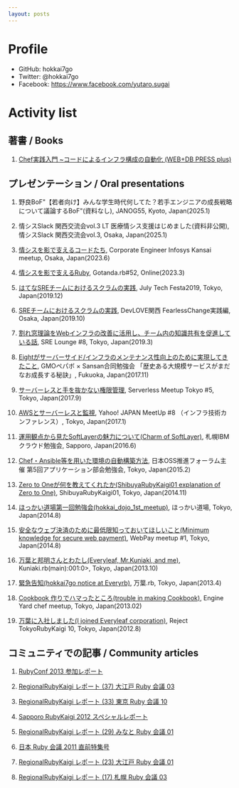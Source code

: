 ```yaml
---
layout: posts
---
```


# Profile

- GitHub: hokkai7go
- Twitter: @hokkai7go
- Facebook: https://www.facebook.com/yutaro.sugai

# Activity list

## 著書 / Books

1. [Chef実践入門 ~コードによるインフラ構成の自動化 (WEB+DB PRESS plus)](https://gihyo.jp/book/2014/978-4-7741-6500-4)

## プレゼンテーション / Oral presentations

1. 野良BoF"【若者向け】みんな学生時代何してた？若手エンジニアの成長戦略について議論するBoF"(資料なし), JANOG55, Kyoto, Japan(2025.1)

1. 情シスSlack 関西交流会vol.3 LT 医療情シス支援はじめました(資料非公開), 情シスSlack 関西交流会vol.3, Osaka, Japan(2025.1)

1. [情シスを影で支えるコードたち](https://esa-pages.io/p/sharing/4474/posts/187/3efa75f5659cd3760ad0.html), Corporate Engineer Infosys Kansai meetup, Osaka, Japan(2023.6)

1. [情シスを影で支えるRuby](https://gotanda-rb.connpass.com/event/279674/), Gotanda.rb#52, Online(2023.3)

1. [はてなSREチームにおけるスクラムの実践](http://slides.hokkai7go.jp/jtf2019-hatena-sre-scrum.pdf), July Tech Festa2019, Tokyo, Japan(2019.12)

1. [SREチームにおけるスクラムの実践](https://speakerdeck.com/hokkai7go/devlove-kansai-sre-scrum), DevLOVE関西 FearlessChange実践編, Osaka, Japan(2019.10)

1. [割れ窓理論をWebインフラの改善に活用し、チーム内の知識共有を促進している話](https://speakerdeck.com/hokkai7go/sre-lounge8), SRE Lounge #8, Tokyo, Japan(2019.3)

1. [Eightがサーバーサイド/インフラのメンテナンス性向上のために実現してきたこと](https://speakerdeck.com/hokkai7go/what-has-been-realized-to-improve-maintainability-at-eight), GMOペパボ × Sansan合同勉強会 「歴史ある大規模サービスがまだなお成長する秘訣」, Fukuoka, Japan(2017.11)

1. [サーバーレスと手を抜かない権限管理](https://speakerdeck.com/hokkai7go/serverless-and-tough-access-management), Serverless Meetup Tokyo #5, Tokyo, Japan(2017.9)

1. [AWSとサーバーレスと監視](https://speakerdeck.com/hokkai7go/aws-and-serverless-and-monitoring), Yahoo! JAPAN MeetUp #8 （インフラ技術カンファレンス）, Tokyo, Japan(2017.1)

1. [運用観点から見たSoftLayerの魅力について(Charm of SoftLayer)](https://speakerdeck.com/hokkai7go/charm-of-softlayer), 札幌IBMクラウド勉強会, Sapporo, Japan(2016.6)

1. [Chef・Ansible等を用いた環境の自動構築方法](https://speakerdeck.com/hokkai7go/jopf-seminar-chef-and-ansible), 日本OSS推進フォーラム主催 第5回アプリケーション部会勉強会, Tokyo, Japan(2015.2)

1. [Zero to Oneが何を教えてくれたか(ShibuyaRubyKaigi01 explanation of Zero to One)](https://speakerdeck.com/hokkai7go/shibuyarubykaigi01-explanation-of-zero-to-one), ShibuyaRubyKaigi01, Tokyo, Japan(2014.11)

1. [ほっかい道場第一回勉強会(hokkai_dojo_1st_meetup)](https://speakerdeck.com/hokkai7go/hokkai-dojo-1st-meetup), ほっかい道場, Tokyo, Japan(2014.8)

1. [安全なウェブ決済のために最低限知っておいてほしいこと(Minimum knowledge for secure web payment)](https://speakerdeck.com/hokkai7go/minimum-knowledge-for-secure-web-payment), WebPay meetup #1, Tokyo, Japan(2014.8)

1. [万葉と邦明さんとわたし(Everyleaf, Mr.Kuniaki, and me)](http://www.slideshare.net/hokkai7go/kuniakirb), Kuniaki.rb(main):001:0>, Tokyo, Japan(2013.10)

1. [緊急告知(hokkai7go notice at Everyrb)](http://www.slideshare.net/hokkai7go/everyrb-hokkai7go-18446040), 万葉.rb, Tokyo, Japan(2013.4)

1. [Cookbook 作りでハマったところ(trouble in making Cookbook)](http://www.slideshare.net/hokkai7go/engine-yard-chef), Engine Yard chef meetup, Tokyo, Japan(2013.02)

1. [万葉に入社しました(I joined Everyleaf corporation)](http://www.slideshare.net/hokkai7go/reject-tokyorubykaigi-10), Reject TokyoRubyKaigi 10, Tokyo, Japan(2012.8)

## コミュニティでの記事 / Community articles

1. [RubyConf 2013 参加レポート](http://magazine.rubyist.net/?0045-RubyConf2013)

1. [RegionalRubyKaigi レポート (37) 大江戸 Ruby 会議 03](http://magazine.rubyist.net/?0042-OoedoRubyKaigi03Report)

1. [RegionalRubyKaigi レポート (33) 東京 Ruby 会議 10](http://magazine.rubyist.net/?0041-TokyoRubyKaigi10Report_1st)

1. [Sapporo RubyKaigi 2012 スペシャルレポート](http://gihyo.jp/news/report/01/sapporo-rubykaigi2012)

1. [RegionalRubyKaigi レポート (29) みなと Ruby 会議 01](http://magazine.rubyist.net/?0039-MinatoRubyKaigi01Report)

1. [日本 Ruby 会議 2011 直前特集号](http://magazine.rubyist.net/?preRubyKaigi2011)

1. [RegionalRubyKaigi レポート (23) 大江戸 Ruby 会議 01](http://magazine.rubyist.net/?0034-OoedoRubyKaigi01Report)

1. [RegionalRubyKaigi レポート (17) 札幌 Ruby 会議 03](http://magazine.rubyist.net/?0033-SapporoRubyKaigi03Report)

